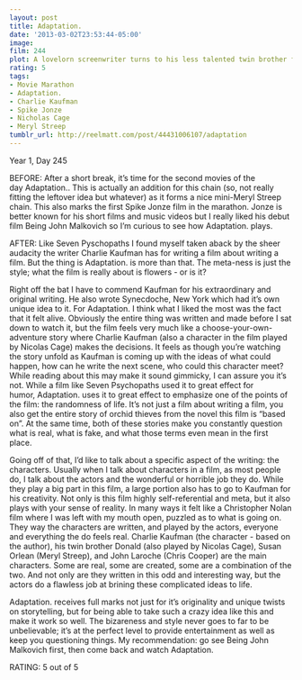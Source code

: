```yaml
---
layout: post
title: Adaptation.
date: '2013-03-02T23:53:44-05:00'
image: 
film: 244
plot: A lovelorn screenwriter turns to his less talented twin brother for help when his efforts to adapt a non-fiction book go nowhere.
rating: 5
tags:
- Movie Marathon
- Adaptation.
- Charlie Kaufman
- Spike Jonze
- Nicholas Cage
- Meryl Streep
tumblr_url: http://reelmatt.com/post/44431006107/adaptation
---
```


Year 1, Day 245

BEFORE: After a short break, it’s time for the second movies of the day Adaptation.. This is actually an addition for this chain (so, not really fitting the leftover idea but whatever) as it forms a nice mini-Meryl Streep chain. This also marks the first Spike Jonze film in the marathon. Jonze is better known for his short films and music videos but I really liked his debut film Being John Malkovich so I’m curious to see how Adaptation. plays.

AFTER: Like Seven Pyschopaths I found myself taken aback by the sheer audacity the writer Charlie Kaufman has for writing a film about writing a film. But the thing is Adaptation. is more than that. The meta-ness is just the style; what the film is really about is flowers - or is it?

Right off the bat I have to commend Kaufman for his extraordinary and original writing. He also wrote Synecdoche, New York which had it’s own unique idea to it. For Adaptation. I think what I liked the most was the fact that it felt alive. Obviously the entire thing was written and made before I sat down to watch it, but the film feels very much like a choose-your-own-adventure story where Charlie Kaufman (also a character in the film played by Nicolas Cage) makes the decisions. It feels as though you’re watching the story unfold as Kaufman is coming up with the ideas of what could happen, how can he write the next scene, who could this character meet? While reading about this may make it sound gimmicky, I can assure you it’s not. While a film like Seven Psychopaths used it to great effect for humor, Adaptation. uses it to great effect to emphasize one of the points of the film: the randomness of life. It’s not just a film about writing a film, you also get the entire story of orchid thieves from the novel this film is “based on”. At the same time, both of these stories make you constantly question what is real, what is fake, and what those terms even mean in the first place.

Going off of that, I’d like to talk about a specific aspect of the writing: the characters. Usually when I talk about characters in a film, as most people do, I talk about the actors and the wonderful or horrible job they do. While they play a big part in this film, a large portion also has to go to Kaufman for his creativity. Not only is this film highly self-referential and meta, but it also plays with your sense of reality. In many ways it felt like a Christopher Nolan film where I was left with my mouth open, puzzled as to what is going on. They way the characters are written, and played by the actors, everyone and everything the do feels real. Charlie Kaufman (the character - based on the author), his twin brother Donald (also played by Nicolas Cage), Susan Orlean (Meryl Streep), and John Laroche (Chris Cooper) are the main characters. Some are real, some are created, some are a combination of the two. And not only are they written in this odd and interesting way, but the actors do a flawless job at brining these complicated ideas to life.

Adaptation. receives full marks not just for it’s originality and unique twists on storytelling, but for being able to take such a crazy idea like this and make it work so well. The bizareness and style never goes to far to be unbelievable; it’s at the perfect level to provide entertainment as well as keep you questioning things. My recommendation: go see Being John Malkovich first, then come back and watch Adaptation.

RATING: 5 out of 5
